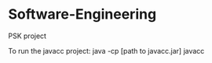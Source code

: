 Software-Engineering
====================

PSK project

To run the javacc project:
java -cp [path to javacc.jar] javacc